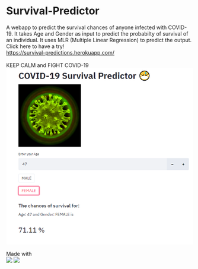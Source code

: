# Survival-Predictor
A webapp to predict the survival chances of anyone infected with COVID-19.
It takes Age and Gender as input to predict the probabilty of survival of an individual. 
It uses MLR (Multiple Linear Regression) to predict the output.
<br>Click here to have a try!<br>
https://survival-predictions.herokuapp.com/ <br><br>
KEEP CALM and FIGHT COVID-19
![image](https://github.com/AbhinandanRoul/Survival-Predictor/blob/master/Screenshot.png)

Made with <br> 
<img src="https://avatars1.githubusercontent.com/u/45109972?s=200&v=4" width="100">
<img src="https://upload.wikimedia.org/wikipedia/commons/thumb/0/05/Scikit_learn_logo_small.svg/1200px-Scikit_learn_logo_small.svg.png" width="100">
